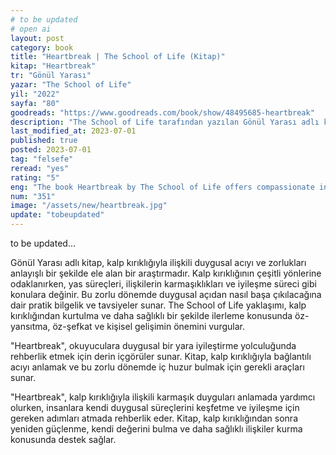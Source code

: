 ```yaml
---
# to be updated
# open ai
layout: post
category: book
title: "Heartbreak | The School of Life (Kitap)"
kitap: "Heartbreak"
tr: "Gönül Yarası"
yazar: "The School of Life"
yil: "2022"
sayfa: "80"
goodreads: "https://www.goodreads.com/book/show/48495685-heartbreak"
description: "The School of Life tarafından yazılan Gönül Yarası adlı kitap, duygusal acıları anlayışlı bir şekilde ele alır ve kalp kırıklığıyla başa çıkmak ve iyileşmek için pratik rehberlik sunar."
last_modified_at: 2023-07-01
published: true
posted: 2023-07-01
tag: "felsefe"
reread: "yes"
rating: "5"
eng: "The book Heartbreak by The School of Life offers compassionate insights and practical guidance on navigating the emotional challenges of heartbreak and finding healing and growth."
num: "351"
image: "/assets/new/heartbreak.jpg"
update: "tobeupdated"
---
```


to be updated...

Gönül Yarası adlı kitap, kalp kırıklığıyla ilişkili duygusal acıyı ve zorlukları anlayışlı bir şekilde ele alan bir araştırmadır. Kalp kırıklığının çeşitli yönlerine odaklanırken, yas süreçleri, ilişkilerin karmaşıklıkları ve iyileşme süreci gibi konulara değinir. Bu zorlu dönemde duygusal açıdan nasıl başa çıkılacağına dair pratik bilgelik ve tavsiyeler sunar. The School of Life yaklaşımı, kalp kırıklığından kurtulma ve daha sağlıklı bir şekilde ilerleme konusunda öz-yansıtma, öz-şefkat ve kişisel gelişimin önemini vurgular.

"Heartbreak", okuyuculara duygusal bir yara iyileştirme yolculuğunda rehberlik etmek için derin içgörüler sunar. Kitap, kalp kırıklığıyla bağlantılı acıyı anlamak ve bu zorlu dönemde iç huzur bulmak için gerekli araçları sunar.

"Heartbreak", kalp kırıklığıyla ilişkili karmaşık duyguları anlamada yardımcı olurken, insanlara kendi duygusal süreçlerini keşfetme ve iyileşme için gereken adımları atmada rehberlik eder. Kitap, kalp kırıklığından sonra yeniden güçlenme, kendi değerini bulma ve daha sağlıklı ilişkiler kurma konusunda destek sağlar.

